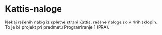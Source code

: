 # Kattis-naloge

Nekaj rešenih nalog iz spletne strani [Kattis](https://open.kattis.com/), rešene naloge so v 4rih sklopih.
To je bil projekt pri predmetu Programiranje 1 (PRA).
